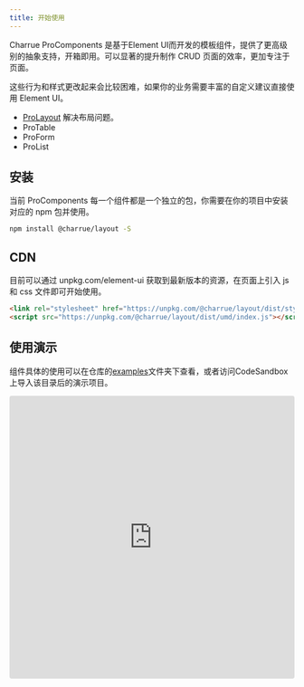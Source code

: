 ```yaml
---
title: 开始使用
---
```


Charrue ProComponents 是基于Element UI而开发的模板组件，提供了更高级别的抽象支持，开箱即用。可以显著的提升制作 CRUD 页面的效率，更加专注于页面。

这些行为和样式更改起来会比较困难，如果你的业务需要丰富的自定义建议直接使用 Element UI。
- [ProLayout](./pro/layout.html) 解决布局问题。
- ProTable
- ProForm
- ProList

## 安装
当前 ProComponents 每一个组件都是一个独立的包，你需要在你的项目中安装对应的 npm 包并使用。
``` bash
npm install @charrue/layout -S
```

## CDN
目前可以通过 unpkg.com/element-ui 获取到最新版本的资源，在页面上引入 js 和 css 文件即可开始使用。
``` html
<link rel="stylesheet" href="https://unpkg.com/@charrue/layout/dist/style/index.css">
<script src="https://unpkg.com/@charrue/layout/dist/umd/index.js"></script>
```

## 使用演示
组件具体的使用可以在仓库的[examples](https://github/charrue/pro-components/tree/master/packages/examples)文件夹下查看，或者访问CodeSandbox上导入该目录后的演示项目。

<iframe src="https://codesandbox.io/embed/github/charrue/pro-components/tree/master/packages/examples?fontsize=14&hidenavigation=1&theme=dark&view=preview"
     style="width:100%; height:500px; border:0; border-radius: 4px; overflow:hidden;"
     title="@charrue/examples"
     allow="accelerometer; ambient-light-sensor; camera; encrypted-media; geolocation; gyroscope; hid; microphone; midi; payment; usb; vr; xr-spatial-tracking"
     sandbox="allow-forms allow-modals allow-popups allow-presentation allow-same-origin allow-scripts"
   ></iframe>